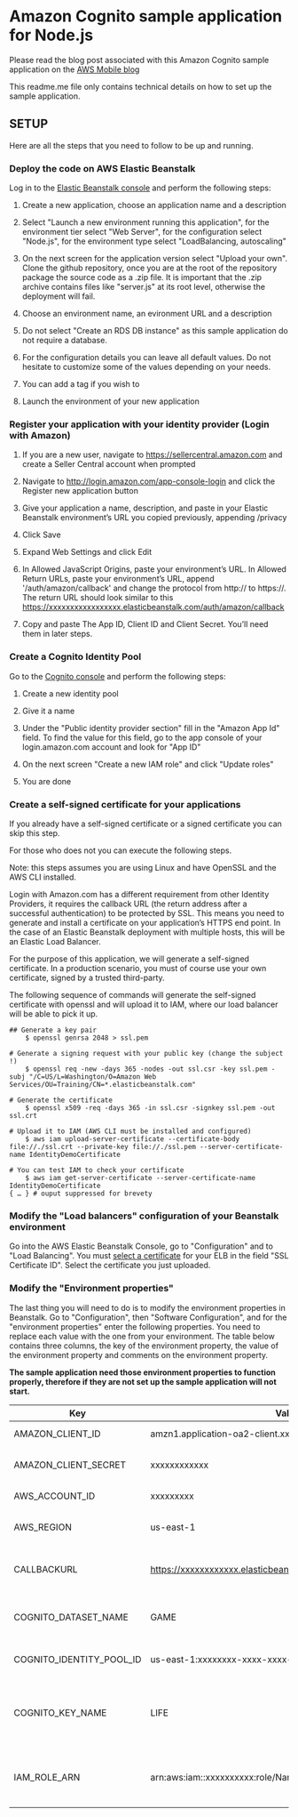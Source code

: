 Amazon Cognito sample application for Node.js
=========
  
Please read the blog post associated with this Amazon Cognito sample application on the [AWS Mobile blog](http://mobile.awsblog.com/)

This readme.me file only contains technical details on how to set up the sample application.

SETUP
----
Here are all the steps that you need to follow to be up and running.

### Deploy the code on AWS Elastic Beanstalk

Log in to the [Elastic Beanstalk console](https://console.aws.amazon.com/elasticbeanstalk) and perform the following steps:


1.    Create a new application, choose an application name and a description

2.    Select "Launch a new environment running this application", for the environment tier select "Web Server", for the configuration select "Node.js", for the environment type select "LoadBalancing, autoscaling"

3.    On the next screen for the application version select "Upload your own". Clone the github repository, once you are at the root of the repository package the source code as a .zip file. It is important that the .zip archive contains files like "server.js" at its root level, otherwise the deployment will fail.

4.    Choose an environment name, an evironment URL and a description

5.    Do not select "Create an RDS DB instance" as this sample application do not require a database.

6.    For the configuration details you can leave all default values. Do not hesitate to customize some of the values depending on your needs.

7.    You can add a tag if you wish to

8.    Launch the environment of your new application


### Register your application with your identity provider (Login with Amazon)

1.    If you are a new user, navigate to https://sellercentral.amazon.com and create a Seller Central account when prompted

2.    Navigate to http://login.amazon.com/app-console-login and click the Register new application button

3.    Give your application a name, description, and paste in your Elastic Beanstalk environment’s URL you copied previously, appending /privacy

4.    Click Save

5.    Expand Web Settings and click Edit

6.    In Allowed JavaScript Origins, paste your environment’s URL. In Allowed Return URLs, paste your environment’s URL, append '/auth/amazon/callback' and change the protocol from http:// to https://. The return URL should look similar to this
https://xxxxxxxxxxxxxxxxx.elasticbeanstalk.com/auth/amazon/callback

7.    Copy and paste The App ID, Client ID and Client Secret. You’ll need them in later steps.


### Create a Cognito Identity Pool

Go to the [Cognito console](http://console.aws.amazon.com/cognito) and perform the following steps:

1.    Create a new identity pool

2.    Give it a name

3.    Under the "Public identity provider section" fill in the "Amazon App Id" field. To find the value for this field, go to the app console of your login.amazon.com account and look for "App ID"

4.    On the next screen "Create a new IAM role" and click "Update roles"

5.    You are done


### Create a self-signed certificate for your applications

If you already have a self-signed certificate or a signed certificate you can skip this step.

For those who does not you can execute the following steps.

Note: this steps assumes you are using Linux and have OpenSSL and the AWS CLI installed.

Login with Amazon.com has a different requirement from other Identity Providers, it requires the callback URL (the return address after a successful authentication) to be protected by SSL.  This means you need to generate and install a certificate on your application’s HTTPS end point.  In the case of an Elastic Beanstalk deployment with multiple hosts, this will be an Elastic Load Balancer.

For the purpose of this application, we will generate a self-signed certificate.  In a production scenario, you must of course use your own certificate, signed by a trusted third-party.

The following sequence of commands will generate the self-signed certificate with openssl and will upload it to IAM, where our load balancer will be able to pick it up.
```
## Generate a key pair
    $ openssl genrsa 2048 > ssl.pem

# Generate a signing request with your public key (change the subject !)
    $ openssl req -new -days 365 -nodes -out ssl.csr -key ssl.pem -subj "/C=US/L=Washington/O=Amazon Web Services/OU=Training/CN=*.elasticbeanstalk.com"

# Generate the certificate
    $ openssl x509 -req -days 365 -in ssl.csr -signkey ssl.pem -out ssl.crt

# Upload it to IAM (AWS CLI must be installed and configured)
    $ aws iam upload-server-certificate --certificate-body file://./ssl.crt --private-key file://./ssl.pem --server-certificate-name IdentityDemoCertificate

# You can test IAM to check your certificate
    $ aws iam get-server-certificate --server-certificate-name IdentityDemoCertificate
{ … } # ouput suppressed for brevety
```

### Modify the "Load balancers" configuration of your Beanstalk environment

Go into the AWS Elastic Beanstalk Console, go to "Configuration" and to "Load Balancing". You must [select a certificate](http://docs.aws.amazon.com/elasticbeanstalk/latest/dg/using-features.managing.elb.html) for your ELB in the field "SSL Certificate ID".
Select the certificate you just uploaded.



### Modify the "Environment properties"
The last thing you will need to do is to modify the environment properties in Beanstalk.
Go to "Configuration", then "Software Configuration", and for the "environment properties" enter the following properties. You need to replace each value with the one from your environment. The table below contains three columns, the key of the environment property, the value of the environment property and comments on the environment property.

**The sample application need those environment properties to function properly, therefore if they are not set up the sample application will not start.**


| Key   | Value | Comments |
| ------------- | ------------- | ------------- |
| AMAZON_CLIENT_ID  | amzn1.application-oa2-client.xxxxxxxxx  | The Client ID from login.amazon.com |
| AMAZON_CLIENT_SECRET  | xxxxxxxxxxxx  | The Client Secret value from login.amazon.com |
| AWS_ACCOUNT_ID  | xxxxxxxxx  | Your AWS account ID |
| AWS_REGION  | us-east-1  | Region where the Amazon Cognito pool is |
| CALLBACKURL  | https://xxxxxxxxxxxx.elasticbeanstalk.com/auth/amazon/callback  | The callback URL customized with the name of your environment |
| COGNITO_DATASET_NAME  | GAME  | This is the name of the dataset, it is abitrary so you can change it |
| COGNITO_IDENTITY_POOL_ID  | us-east-1:xxxxxxxx-xxxx-xxxx-xxxx-xxxxxxxx  | The unique ID of your Cognito identity pool |
| COGNITO_KEY_NAME  | LIFE  | This is the name of the key that will hold the value in your dataset, it is arbitrary so you can change it |
| IAM_ROLE_ARN  | arn:aws:iam::xxxxxxxxxx:role/Name_of_IAM_Role  | This is the IAM role that will be assigned to authenticated users |
